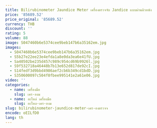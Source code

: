 ```yaml
---
title: Bilirubinometer Jaundice Meter เครื่องตรวจจับ Jandice แบบผ่านผิวหนัง
price: '85689.52'
price_original: '85689.52'
currency: THB
discount: ''
rating: 5
volume: 88
image: S047460b6e5374cee9beb147b6a35162em.jpg
images:
  - S047460b6e5374cee9beb147b6a35162em.jpg
  - S5b27e22ee23e4efda1a8e0da3ea6e41fU.jpg
  - Sa40502be235d457c989c954cd69b9926l.jpg
  - S9f532718a46448b7b13e652d817de92cI.jpg
  - S14fedf3d9bbd4986aef2cb6b349cd1bdD.jpg
  - S350600097c504f0fbee995141e2a61e06.jpg
video: ''
categories:
  - name: เครื่องมือ
    slug: เคร-องม
  - name: อะไหล่ เครื่องมือ
    slug: อะไหล-เคร-องม
slug: bilirubinometer-jaundice-meter-เคร-องตรวจจ
encode: oEILfD0
lang: th
---
```

  